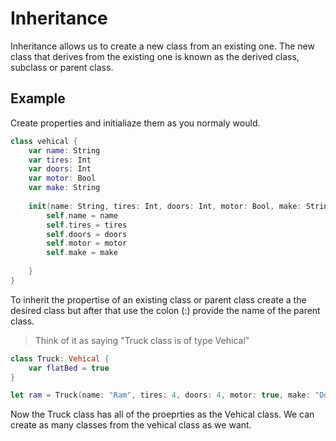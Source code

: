 # Inheritance
Inheritance allows us to create a new class from an existing one. The new class that derives from the existing one is known as the derived class, subclass or parent class.

## Example

Create properties and initialiaze them as you normaly would.

``` swift
class vehical {
    var name: String
    var tires: Int
    var doors: Int
    var motor: Bool
    var make: String
    
    init(name: String, tires: Int, doors: Int, motor: Bool, make: String) {
        self.name = name
        self.tires = tires
        self.doors = doors
        self.motor = motor
        self.make = make
        
    }
}
```

To inherit the propertise of an existing class or parent class create a the desired class but after that use the colon (:) provide the name of the parent class. 
> Think of it as saying "Truck class is of type Vehical"

``` swift
class Truck: Vehical {
    var flatBed = true
}

let ram = Truck(name: "Ram", tires: 4, doors: 4, motor: true, make: "Dodge")

```

Now the Truck class has all of the proeprties as the Vehical class. We can create as many classes from the vehical class as we want. 






